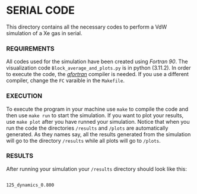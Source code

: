 # SERIAL CODE

This directory contains all the necessary codes to perform a VdW simulation of a Xe gas in serial. 

### REQUIREMENTS

All codes used for the simulation have been created using _Fortran 90_. The visualization code `Block_average_and_plots.py` is in python (3.11.2). In order to execute the code, the _[gfortran]_ compiler is needed. If you use a different compiler, change the `FC` varaible in the `Makefile`.

[gfortran]: https://fortran-lang.org/en/learn/os_setup/install_gfortran/

### EXECUTION

To execute the program in your machine use `make` to compile the code and then use `make run` to start the simulation. If you want to plot your results, use `make plot` after you have runned your simulation. Notice that when you run the code the directories `/results` and `/plots` are automatically generated. As they names say, all the results generated from the simulation will go to the directory `/results` while all plots will go to `/plots`. 




### RESULTS
After running your simulation your `/results` directory should look like this:

```Markdown

125_dynamics_0.800

```

